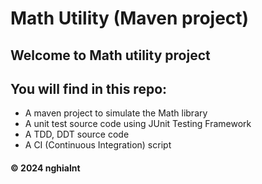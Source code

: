 # Math Utility (Maven project)

## Welcome to Math utility project
## You will find in this repo: 
* A maven project to simulate the Math library
* A unit test source code using JUnit Testing Framework
* A TDD, DDT source code
* A CI (Continuous Integration) script

#### &#169; 2024 nghialnt